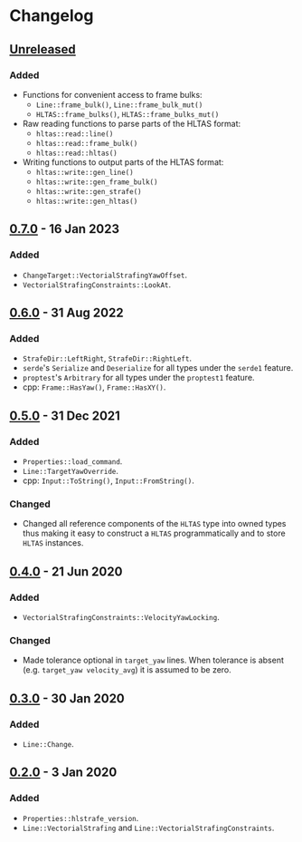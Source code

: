 # Changelog

## [Unreleased]
### Added
- Functions for convenient access to frame bulks:
  - `Line::frame_bulk()`, `Line::frame_bulk_mut()`
  - `HLTAS::frame_bulks()`, `HLTAS::frame_bulks_mut()`
- Raw reading functions to parse parts of the HLTAS format:
  - `hltas::read::line()`
  - `hltas::read::frame_bulk()`
  - `hltas::read::hltas()`
- Writing functions to output parts of the HLTAS format:
  - `hltas::write::gen_line()`
  - `hltas::write::gen_frame_bulk()`
  - `hltas::write::gen_strafe()`
  - `hltas::write::gen_hltas()`

## [0.7.0] - 16 Jan 2023
### Added
- `ChangeTarget::VectorialStrafingYawOffset`.
- `VectorialStrafingConstraints::LookAt`.

## [0.6.0] - 31 Aug 2022
### Added
- `StrafeDir::LeftRight`, `StrafeDir::RightLeft`.
- `serde`'s `Serialize` and `Deserialize` for all types under the `serde1` feature.
- `proptest`'s `Arbitrary` for all types under the `proptest1` feature.
- cpp: `Frame::HasYaw()`, `Frame::HasXY()`.

## [0.5.0] - 31 Dec 2021
### Added
- `Properties::load_command`.
- `Line::TargetYawOverride`.
- cpp: `Input::ToString()`, `Input::FromString()`.

### Changed
- Changed all reference components of the `HLTAS` type into owned types thus making it easy to construct a `HLTAS` programmatically and to store `HLTAS` instances.

## [0.4.0] - 21 Jun 2020
### Added
- `VectorialStrafingConstraints::VelocityYawLocking`.

### Changed
- Made tolerance optional in `target_yaw` lines. When tolerance is absent (e.g. `target_yaw velocity_avg`) it is assumed to be zero.

## [0.3.0] - 30 Jan 2020
### Added
- `Line::Change`.

## [0.2.0] - 3 Jan 2020
### Added
- `Properties::hlstrafe_version`.
- `Line::VectorialStrafing` and `Line::VectorialStrafingConstraints`.

[Unreleased]: https://github.com/HLTAS/hltas/compare/v0.7.0...HEAD
[0.7.0]: https://github.com/HLTAS/hltas/compare/v0.6.0...v0.7.0
[0.6.0]: https://github.com/HLTAS/hltas/compare/v0.5.0...v0.6.0
[0.5.0]: https://github.com/HLTAS/hltas/compare/v0.4.0...v0.5.0
[0.4.0]: https://github.com/HLTAS/hltas/compare/v0.3.0...v0.4.0
[0.3.0]: https://github.com/HLTAS/hltas/compare/v0.2.0...v0.3.0
[0.2.0]: https://github.com/HLTAS/hltas/compare/v0.1.0...v0.2.0
